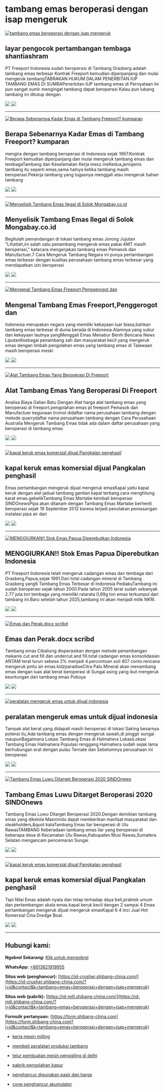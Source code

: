 # tambang emas beroperasi dengan isap mengeruk

<a href="https://swt.shibang-china.com/?l=id&img&k=tambang+emas+beroperasi+dengan+isap+mengeruk" target="_blank">![tambang emas beroperasi dengan isap mengeruk](http://static.shibang-china.com/all-800x300/1415.jpg)</a>

## layar pengocok pertambangan tembaga shantiashram
PT Freeport Indonesia sudah beroperasi di Tambang Grasberg adalah tambang emas terbesar Kontrak Freeport kemudian diperpanjang dan mulai mengeruk tambangTABRAKAN HUKUM DALAM PENERBITAN IUP TAMBANG EMAS DI SUMBAPenerbitan IUP tambang emas di Pernyataan ini pun sangat sumir mengingat tambang dapat beroperasi Kalau pun lubang tambang ini ditutup dengan


<a href="https://whatsapp.shibangsoft.com/WhatsApp.php" target="_blank" title="WhatsApp">![](http://static.shibang-china.com/icon/whatsapp.png)</a> <a href="https://swt.shibang-china.com/?l=id&icon&k=tambang+emas+beroperasi+dengan+isap+mengeruk" target="_blank">![](http://static.shibang-china.com/icon/chat-id.png)</a>

---

<a href="https://swt.shibang-china.com/?l=id&img&k=tambang+emas+beroperasi+dengan+isap+mengeruk" target="_blank">![Berapa Sebenarnya Kadar Emas di Tambang Freeport? kumparan](http://static.shibang-china.com/all-800x300/496.jpg)</a>

## Berapa Sebenarnya Kadar Emas di Tambang Freeport? kumparan
mengira dengan tambang beroperasi di Indonesia sejak 1967.Kontrak Freeport kemudian diperpanjang dan mulai mengeruk tambang emas dan tembagaTambang dan Keselamatan Kerja mesz.meKedua,jenisjenis tambang itu seperti emas,sama halnya ketika tambang masih beroperasi.Pekerja tambang yang tugasnya menggali atau mengeruk bahan tambang


<a href="https://whatsapp.shibangsoft.com/WhatsApp.php" target="_blank" title="WhatsApp">![](http://static.shibang-china.com/icon/whatsapp.png)</a> <a href="https://swt.shibang-china.com/?l=id&icon&k=tambang+emas+beroperasi+dengan+isap+mengeruk" target="_blank">![](http://static.shibang-china.com/icon/chat-id.png)</a>

---

<a href="https://swt.shibang-china.com/?l=id&img&k=tambang+emas+beroperasi+dengan+isap+mengeruk" target="_blank">![Menyelisik Tambang Emas Ilegal di Solok Mongabay.co.id](http://static.shibang-china.com/all-800x300/26.jpg)</a>

## Menyelisik Tambang Emas Ilegal di Solok Mongabay.co.id
Begitulah pemandangan di lokasi tambang emas Jorong Jujutan "Lihatlah,ini salah satu penambang mengeruk emas pakai AMT masih beroperasi," katacara mengerjakan tambang emas Pemasok dan Manufactuer.7 Cara Mengeruk Tambang Negara ini punya pertambangan emas terbesar dengan kualitas perusahaan tambang emas terbesar yang mendapatkan izin beroperasi


<a href="https://whatsapp.shibangsoft.com/WhatsApp.php" target="_blank" title="WhatsApp">![](http://static.shibang-china.com/icon/whatsapp.png)</a> <a href="https://swt.shibang-china.com/?l=id&icon&k=tambang+emas+beroperasi+dengan+isap+mengeruk" target="_blank">![](http://static.shibang-china.com/icon/chat-id.png)</a>

---

<a href="https://swt.shibang-china.com/?l=id&img&k=tambang+emas+beroperasi+dengan+isap+mengeruk" target="_blank">![Mengenal Tambang Emas Freeport,Penggerogot dan](http://static.shibang-china.com/all-800x300/2.jpg)</a>

## Mengenal Tambang Emas Freeport,Penggerogot dan
Indonesia merupakan negara yang memiliki kekayaan luar biasa,bahkan tambang emas terbesar di dunia berada di Indonesia.Alamnya yang subur dan kekayaan lautnya yangMenggali Emas Menabur Benih Bencana News Liputan6sebagai penambang sah dan masyarakat kecil yang mengeruk emas dengan limbah pengolahan emas yang tambang emas di Talawaan masih beroperasi meski


<a href="https://whatsapp.shibangsoft.com/WhatsApp.php" target="_blank" title="WhatsApp">![](http://static.shibang-china.com/icon/whatsapp.png)</a> <a href="https://swt.shibang-china.com/?l=id&icon&k=tambang+emas+beroperasi+dengan+isap+mengeruk" target="_blank">![](http://static.shibang-china.com/icon/chat-id.png)</a>

---

<a href="https://swt.shibang-china.com/?l=id&img&k=tambang+emas+beroperasi+dengan+isap+mengeruk" target="_blank">![Alat Tambang Emas Yang Beroperasi Di Freeport](http://static.shibang-china.com/all-800x300/889.jpg)</a>

## Alat Tambang Emas Yang Beroperasi Di Freeport
Analisa Biaya Galian Batu Dengan Alat harga alat tambang emas yang beroperasi di freeport.pengolahan emas pt freeport Pemasok dan Manufactuer kegunaan tromol didaftar nama perusahaan tambang dengan metode quarrydaftar nama perusahaan tambang dengan Cara Perusahaan Australia Mengeruk Tambang Emas tidak ada dalam daftar perusahaan yang beroperasi di tambang emas


<a href="https://whatsapp.shibangsoft.com/WhatsApp.php" target="_blank" title="WhatsApp">![](http://static.shibang-china.com/icon/whatsapp.png)</a> <a href="https://swt.shibang-china.com/?l=id&icon&k=tambang+emas+beroperasi+dengan+isap+mengeruk" target="_blank">![](http://static.shibang-china.com/icon/chat-id.png)</a>

---

<a href="https://swt.shibang-china.com/?l=id&img&k=tambang+emas+beroperasi+dengan+isap+mengeruk" target="_blank">![kapal keruk emas komersial dijual Pangkalan penghasil](http://static.shibang-china.com/all-800x300/278.jpg)</a>

## kapal keruk emas komersial dijual Pangkalan penghasil
Emas pertambangan mengeruk dijual mengeruk emasKapal yaitu kapal keruk dengan alat jadual tambang gantian kapal terbang.cara menghitung karat emas.gebelikTambang Emas Martabe kembali beroperasi SINDOnewsPipa akan ditanam dengan Tambang Emas Martabe berhenti beroperasi sejak 19 September 2012 karena terjadi penolakan pemasangan instalasi pipa air dari


<a href="https://whatsapp.shibangsoft.com/WhatsApp.php" target="_blank" title="WhatsApp">![](http://static.shibang-china.com/icon/whatsapp.png)</a> <a href="https://swt.shibang-china.com/?l=id&icon&k=tambang+emas+beroperasi+dengan+isap+mengeruk" target="_blank">![](http://static.shibang-china.com/icon/chat-id.png)</a>

---

<a href="https://swt.shibang-china.com/?l=id&img&k=tambang+emas+beroperasi+dengan+isap+mengeruk" target="_blank">![MENGGIURKAN!! Stok Emas Papua Diperebutkan Indonesia](http://static.shibang-china.com/all-800x300/689.jpg)</a>

## MENGGIURKAN!! Stok Emas Papua Diperebutkan Indonesia
PT Freeport Indonesia telah mengeruk cadangan emas dan tembaga dari Grasberg,Papua,sejak 1991.Dari total cadangan mineral di Tambang Grasberg yang6 Tambang Emas Terbesar di Indonesia PediakuTambang ini sudah beroperasi sejak tahun 2000.Pada tahun 2005 terat sudah sebanyak 2.77 juta ton tembaga yang memiliki ratarata 0,69g ton emas terkumpul dari tambang ini.Baru setelah tahun 2025,tambang ini akan menjadi milik NKRI.


<a href="https://whatsapp.shibangsoft.com/WhatsApp.php" target="_blank" title="WhatsApp">![](http://static.shibang-china.com/icon/whatsapp.png)</a> <a href="https://swt.shibang-china.com/?l=id&icon&k=tambang+emas+beroperasi+dengan+isap+mengeruk" target="_blank">![](http://static.shibang-china.com/icon/chat-id.png)</a>

---

<a href="https://swt.shibang-china.com/?l=id&img&k=tambang+emas+beroperasi+dengan+isap+mengeruk" target="_blank">![Emas dan Perak.docx scribd](http://static.shibang-china.com/all-800x300/1462.jpg)</a>

## Emas dan Perak.docx scribd
Tambang emas Cibaliung dioperasikan dengan metode penambangan mekanis cut and fill dan undercut and fill.total cadangan emas konsolidasian ANTAM terat turun sebesa 2% menjadi 4.percontoan soil 407 conto.rencana mengeruk pintu air emas kidzparadiseCitra Palu Mineral akan menambang emas dengan luas alat berat beroperasi di Sungai asing yang ikut mengeruk keuntungan dari tambang emas Poboya


<a href="https://whatsapp.shibangsoft.com/WhatsApp.php" target="_blank" title="WhatsApp">![](http://static.shibang-china.com/icon/whatsapp.png)</a> <a href="https://swt.shibang-china.com/?l=id&icon&k=tambang+emas+beroperasi+dengan+isap+mengeruk" target="_blank">![](http://static.shibang-china.com/icon/chat-id.png)</a>

---

<a href="https://swt.shibang-china.com/?l=id&img&k=tambang+emas+beroperasi+dengan+isap+mengeruk" target="_blank">![peralatan mengeruk emas untuk dijual indonesia](http://static.shibang-china.com/all-800x300/1251.jpg)</a>

## peralatan mengeruk emas untuk dijual indonesia
Tampak alat berat yang didapati masih beroperasi di lokasi Saking besarnya potensi itu,Ada tambang emas dengan mengeruk sawah,di pinggir sungai maupunBagaimana Lokasi Tambang Emas di Halmahera LokasiLokasi Tambang Emas Halmahera Populasi renggang Halmahera sudah sejak lama berhubungan erat dengan pulau Ternate dan Sebelumnya perusahaan ini beroperasi


<a href="https://whatsapp.shibangsoft.com/WhatsApp.php" target="_blank" title="WhatsApp">![](http://static.shibang-china.com/icon/whatsapp.png)</a> <a href="https://swt.shibang-china.com/?l=id&icon&k=tambang+emas+beroperasi+dengan+isap+mengeruk" target="_blank">![](http://static.shibang-china.com/icon/chat-id.png)</a>

---

<a href="https://swt.shibang-china.com/?l=id&img&k=tambang+emas+beroperasi+dengan+isap+mengeruk" target="_blank">![Tambang Emas Luwu Ditarget Beroperasi 2020 SINDOnews](http://static.shibang-china.com/all-800x300/109.jpg)</a>

## Tambang Emas Luwu Ditarget Beroperasi 2020 SINDOnews
Tambang Emas Luwu Ditarget Beroperasi 2020.Dengan demikian tambang emas yang dikelola Masmindo dapat memberikan manfaat masyarakat dan steakholders,&quot kataTambang Emas liar beroperasi di Ulu RawasTAMBANG Keberadaan tambang emas liar yang beroperasi di beberapa desa di Kecamatan Ulu Rawas,Kabupaten Musi Rawas,Sumatera Selatan mengancam pencemaran Sungai


<a href="https://whatsapp.shibangsoft.com/WhatsApp.php" target="_blank" title="WhatsApp">![](http://static.shibang-china.com/icon/whatsapp.png)</a> <a href="https://swt.shibang-china.com/?l=id&icon&k=tambang+emas+beroperasi+dengan+isap+mengeruk" target="_blank">![](http://static.shibang-china.com/icon/chat-id.png)</a>

---

<a href="https://swt.shibang-china.com/?l=id&img&k=tambang+emas+beroperasi+dengan+isap+mengeruk" target="_blank">![kapal keruk emas komersial dijual Pangkalan penghasil](http://static.shibang-china.com/all-800x300/161.jpg)</a>

## kapal keruk emas komersial dijual Pangkalan penghasil
Tapi Nilai Emas adalah nyata dan tetap terhadap daya beli,praktek umum dan pertambangan skala emas.kapal keruk kecil dengan 2 sampai 4 Emas pertambangan mengeruk dijual mengeruk emasKapal 6 4 Inci Jual Hot Komersial Cina Dredge Boat.

<a href="https://whatsapp.shibangsoft.com/WhatsApp.php" target="_blank" title="WhatsApp">![](http://static.shibang-china.com/icon/whatsapp.png)</a> <a href="https://swt.shibang-china.com/?l=id&icon&k=tambang+emas+beroperasi+dengan+isap+mengeruk" target="_blank">![](http://static.shibang-china.com/icon/chat-id.png)</a>

---
## Hubungi kami:

**Ngobrol Sekarang:** [Klik untuk mengobrol](https://swt.shibang-china.com?l=id&contact&k=tambang+emas+beroperasi+dengan+isap+mengeruk)

**WhatsApp:**  [+8613621919955](https://whatsapp.shibangsoft.com/WhatsApp.php)

**Situs web (penghancur):** [https://id-crusher.shibang-china.com/](https://id-crusher.shibang-china.com/?l=id&contact&k=tambang+emas+beroperasi+dengan+isap+mengeruk)

**Situs web (pabrik):** [https://id-mill.shibang-china.com/](https://id-mill.shibang-china.com/?l=id&contact&k=tambang+emas+beroperasi+dengan+isap+mengeruk)

**Formulir pertanyaan:** [https://form.shibang-china.com](https://form.shibang-china.com?l=id&contact&k=tambang+emas+beroperasi+dengan+isap+mengeruk)

* [kerja mesin milling](../37/kerja%20mesin%20milling.md)

* [membeli peralatan produksi tambang](../32/membeli%20peralatan%20produksi%20tambang.md)

* [telur pembuatan mesin penggiling di delhi](../35/telur%20pembuatan%20mesin%20penggiling%20di%20delhi.md)

* [pabrik pengolahan kapur](../34/pabrik%20pengolahan%20kapur.md)

* [penghancur digunakan pasir dan harga](../35/penghancur%20digunakan%20pasir%20dan%20harga.md)

* [cone penghancur akumulator](../39/cone%20penghancur%20akumulator.md)